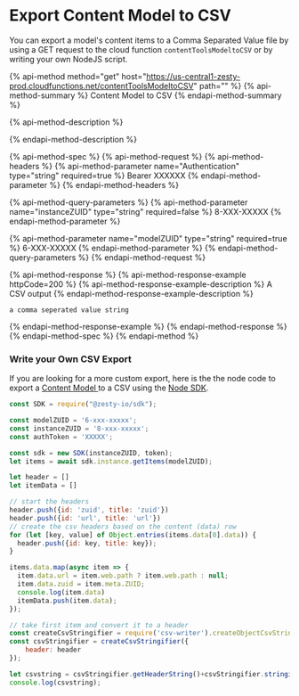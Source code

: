 # Export Content Model to CSV

You can export a model's content items to a Comma Separated Value file by using a GET request to the  cloud function  `contentToolsModeltoCSV` or by writing your own NodeJS script.

{% api-method method="get" host="https://us-central1-zesty-prod.cloudfunctions.net/contentToolsModeltoCSV" path="" %}
{% api-method-summary %}
Content Model to CSV
{% endapi-method-summary %}

{% api-method-description %}

{% endapi-method-description %}

{% api-method-spec %}
{% api-method-request %}
{% api-method-headers %}
{% api-method-parameter name="Authentication" type="string" required=true %}
Bearer XXXXXX
{% endapi-method-parameter %}
{% endapi-method-headers %}

{% api-method-query-parameters %}
{% api-method-parameter name="instanceZUID" type="string" required=false %}
8-XXX-XXXXX
{% endapi-method-parameter %}

{% api-method-parameter name="modelZUID" type="string" required=true %}
6-XXX-XXXXX
{% endapi-method-parameter %}
{% endapi-method-query-parameters %}
{% endapi-method-request %}

{% api-method-response %}
{% api-method-response-example httpCode=200 %}
{% api-method-response-example-description %}
A CSV output
{% endapi-method-response-example-description %}

```
a comma seperated value string    
```
{% endapi-method-response-example %}
{% endapi-method-response %}
{% endapi-method-spec %}
{% endapi-method %}

### Write your Own CSV Export

If you are looking for a more custom export, here is the the node code to export a [Content Model ](../../services/manager-ui/schema/content-models.md)to a CSV using the [Node SDK](../node-sdk/).

```javascript
const SDK = require("@zesty-io/sdk");

const modelZUID = '6-xxx-xxxxx';
const instanceZUID = '8-xxx-xxxxx';  
const authToken = 'XXXXX';

const sdk = new SDK(instanceZUID, token);  
let items = await sdk.instance.getItems(modelZUID);

let header = []
let itemData = []

// start the headers
header.push({id: 'zuid', title: 'zuid'})
header.push({id: 'url', title: 'url'})
// create the csv headers based on the content (data) row
for (let [key, value] of Object.entries(items.data[0].data)) {
  header.push({id: key, title: key});
}

items.data.map(async item => {
  item.data.url = item.web.path ? item.web.path : null;
  item.data.zuid = item.meta.ZUID;
  console.log(item.data)
  itemData.push(item.data);
});

// take first item and convert it to a header
const createCsvStringifier = require('csv-writer').createObjectCsvStringifier;
const csvStringifier = createCsvStringifier({
    header: header
});

let csvstring = csvStringifier.getHeaderString()+csvStringifier.stringifyRecords(itemData);
console.log(csvstring);
```

